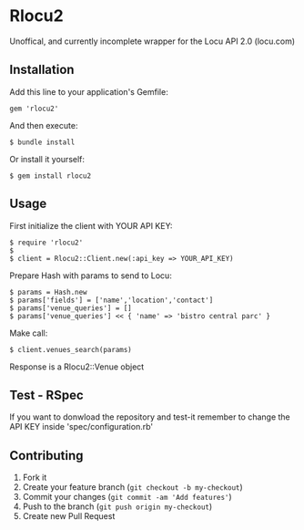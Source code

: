 # Rlocu2

Unoffical, and currently incomplete wrapper for the Locu API 2.0 (locu.com)

## Installation

Add this line to your application's Gemfile:

    gem 'rlocu2'

And then execute:

    $ bundle install

Or install it yourself:

    $ gem install rlocu2

## Usage

First initialize the client with YOUR API KEY:

    $ require 'rlocu2'
    $
    $ client = Rlocu2::Client.new(:api_key => YOUR_API_KEY)

Prepare Hash with params to send to Locu:

    $ params = Hash.new
    $ params['fields'] = ['name','location','contact']
    $ params['venue_queries'] = []
    $ params['venue_queries'] << { 'name' => 'bistro central parc' }

Make call:

    $ client.venues_search(params)

Response is a Rlocu2::Venue object

## Test - RSpec

If you want to donwload the repository and test-it remember to change the API KEY inside 'spec/configuration.rb'

## Contributing

1. Fork it
2. Create your feature branch (`git checkout -b my-checkout`)
3. Commit your changes (`git commit -am 'Add features'`)
4. Push to the branch (`git push origin my-checkout`)
5. Create new Pull Request